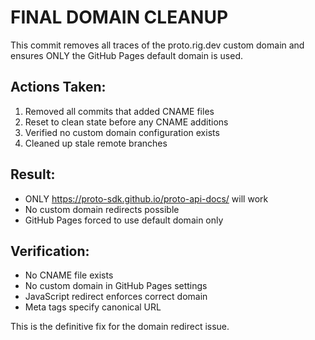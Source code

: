 # FINAL DOMAIN CLEANUP

This commit removes all traces of the proto.rig.dev custom domain
and ensures ONLY the GitHub Pages default domain is used.

## Actions Taken:
1. Removed all commits that added CNAME files
2. Reset to clean state before any CNAME additions
3. Verified no custom domain configuration exists
4. Cleaned up stale remote branches

## Result:
- ONLY https://proto-sdk.github.io/proto-api-docs/ will work
- No custom domain redirects possible
- GitHub Pages forced to use default domain only

## Verification:
- No CNAME file exists
- No custom domain in GitHub Pages settings
- JavaScript redirect enforces correct domain
- Meta tags specify canonical URL

This is the definitive fix for the domain redirect issue.

